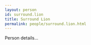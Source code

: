 ```yaml
---
layout: person
id: surround.lion
title: Surround Lion
permalink: people/surround.lion.html
---
```


Person details...
